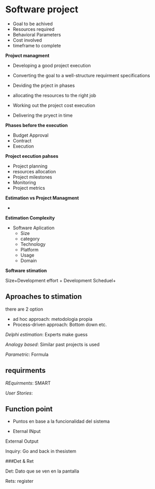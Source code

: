 # Software project

- Goal to be achived
- Resources required
- Behavioral Parameters
- Cost involved
- timeframe to complete

**Projwct managment**

- Developing a good project execution
- Converting the goal to a well-structure
requirment specifications
- Deviding the prject in phases
- allocating the resources to the right job

- Working out the project cost execution
- Delivering the pryect in time

**Phases before the execution**

- Budget Approval
- Contract
- Execution

**Project eecution pahses**
- Project planning
- resources allocation
- Project milestones
- Monitoring
- Project metrics

**Estimation vs Project Managment**

- 

**Estimation Complexity**
- Software Aplication
    - Size
    - category
    - Technology
    - Platform
    - Usage
    - Domain

**Software stimation**

Size+Development effort + Development Scheduel+


## Aproaches to stimation
there are 2 option
- ad hoc approach: metodologia propia
- Process-driven approach: Bottom down etc.

*Delphi estimation*:  Experts make guess

*Analogy based*: Similar past projects is used 

*Parametric*: Formula


## requirments 

*REquirments*: SMART

*User Stories*: 


## Function point

- Puntos en base a la funcionalidad del sistema

- Eternal INput

External Output

Inquiry: Go and back in thesistem

###Det & Ret

Det: Dato que se ven en la pantalla

Rets: register